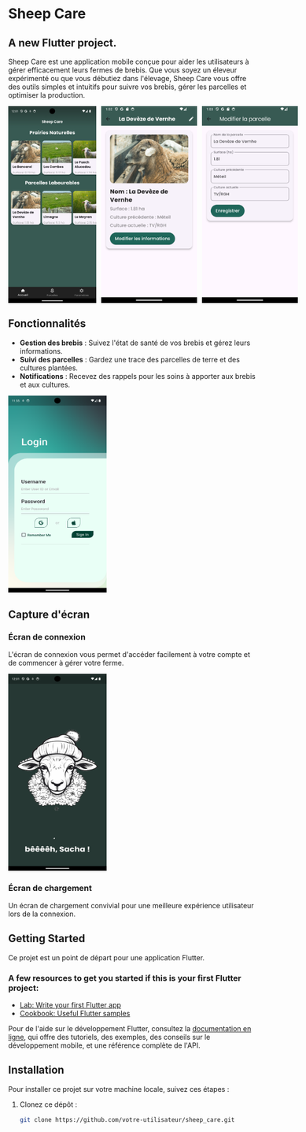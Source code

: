 # Sheep Care

## A new Flutter project.

Sheep Care est une application mobile conçue pour aider les utilisateurs à gérer efficacement leurs fermes de brebis. Que vous soyez un éleveur expérimenté ou que vous débutiez dans l'élevage, Sheep Care vous offre des outils simples et intuitifs pour suivre vos brebis, gérer les parcelles et optimiser la production.

<div style="display: flex; justify-content: space-between;">
    <img src="assets/sheep_care.png" alt="Sheep Care" width="250" height="400" style="margin-right: 10px;">
    <img src="assets/sheep_care2.png" alt="Sheep Care" width="250" height="400" style="margin-right: 10px;">
    <img src="assets/sheep_care3.png" alt="Sheep Care" width="200" height="400">
</div>

## Fonctionnalités

- **Gestion des brebis** : Suivez l'état de santé de vos brebis et gérez leurs informations.
- **Suivi des parcelles** : Gardez une trace des parcelles de terre et des cultures plantées.
- **Notifications** : Recevez des rappels pour les soins à apporter aux brebis et aux cultures.

<img src="assets/login.png" alt="Écran de connexion" width="200" height="400">

## Capture d'écran

### Écran de connexion
L'écran de connexion vous permet d'accéder facilement à votre compte et de commencer à gérer votre ferme.

<img src="assets/loading.png" alt="Écran de chargement" width="200" height="400">

### Écran de chargement
Un écran de chargement convivial pour une meilleure expérience utilisateur lors de la connexion.

## Getting Started

Ce projet est un point de départ pour une application Flutter.

### A few resources to get you started if this is your first Flutter project:

- [Lab: Write your first Flutter app](https://docs.flutter.dev/get-started/codelab)
- [Cookbook: Useful Flutter samples](https://docs.flutter.dev/cookbook)

Pour de l'aide sur le développement Flutter, consultez la [documentation en ligne](https://docs.flutter.dev/), qui offre des tutoriels, des exemples, des conseils sur le développement mobile, et une référence complète de l'API.

## Installation

Pour installer ce projet sur votre machine locale, suivez ces étapes :

1. Clonez ce dépôt :
   ```bash
   git clone https://github.com/votre-utilisateur/sheep_care.git
